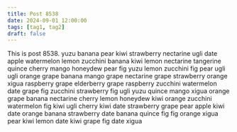 ```yaml
---
title: Post 8538
date: 2024-09-01 12:00:00
tags: [tag1, tag2]
draft: false
---
```

This is post 8538.
yuzu
banana
pear
kiwi
strawberry
nectarine
ugli
date
apple
watermelon
lemon
zucchini
banana
kiwi
lemon
nectarine
tangerine
quince
cherry
mango
honeydew
pear
fig
yuzu
lemon
zucchini
fig
pear
ugli
ugli
orange
grape
banana
mango
grape
nectarine
grape
strawberry
orange
xigua
raspberry
grape
elderberry
grape
raspberry
zucchini
watermelon
date
grape
fig
zucchini
strawberry
fig
ugli
yuzu
quince
mango
xigua
orange
grape
banana
nectarine
cherry
lemon
honeydew
kiwi
orange
zucchini
watermelon
fig
kiwi
ugli
cherry
kiwi
date
strawberry
grape
pear
apple
kiwi
date
orange
banana
strawberry
date
banana
quince
fig
fig
orange
xigua
pear
kiwi
lemon
date
kiwi
grape
fig
date
xigua
